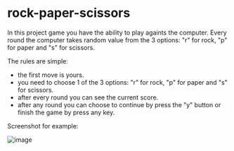# rock-paper-scissors
In this project game you have the ability to play againts the computer.
Every round the computer takes random value from the 3 options: "r" for rock, "p" for paper and "s" for scissors.

The rules are simple:
- the first move is yours.
- you need to choose 1 of the 3 options: "r" for rock, "p" for paper and "s" for scissors.
- after every round you can see the current score.
- after any round you can choose to continue by press the "y" button or finish the game by press any key.


Screenshot for example:

![image](https://user-images.githubusercontent.com/96150039/170827649-98327933-8804-4c94-8c3f-259d70c670d8.png)
